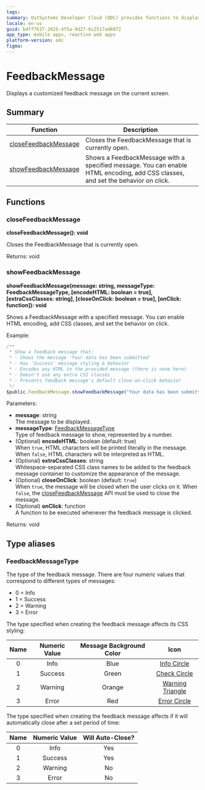 ```yaml
---
tags: 
summary: OutSystems Developer Cloud (ODC) provides functions to display and manage feedback messages in Mobile and Reactive Web Apps.
locale: en-us
guid: b4ff7637-2425-4f5a-9d27-6c2517ad6072
app_type: mobile apps, reactive web apps
platform-version: odc
figma:
---
```


# FeedbackMessage

Displays a customized feedback message on the current screen.

## Summary

|Function|Description|
|---|---|
|[closeFeedbackMessage](#closefeedbackmessage)|Closes the FeedbackMessage that is currently open.|
|[showFeedbackMessage](#showfeedbackmessage)|Shows a FeedbackMessage with a specified message. You can enable HTML encoding, add CSS classes, and set the behavior on click.|

## Functions

### closeFeedbackMessage

**closeFeedbackMessage(): void**

Closes the FeedbackMessage that is currently open.

Returns: void

### showFeedbackMessage

**showFeedbackMessage(message: string, messageType: FeedbackMessageType, [encodeHTML: boolean = true], [extraCssClasses: string], [closeOnClick: boolean = true], [onClick: function]): void**

Shows a FeedbackMessage with a specified message. You can enable HTML encoding, add CSS classes, and set the behavior on click.

Example:

```javascript
/**
 * Show a feedback message that:
 * - Shows the message 'Your data has been submitted'
 * - Has 'Success' message styling & behavior
 * - Encodes any HTML in the provided message (there is none here)
 * - Doesn't use any extra CSS classes
 * - Prevents feedback message's default close-on-click behavior
 */
$public.FeedbackMessage.showFeedbackMessage("Your data has been submitted.", 1, true, "", false);
```

Parameters:

* **message**: string<br/>The message to be displayed.
* **messageType**: [FeedbackMessageType](#feedbackmessagetype)<br/>Type of feedback message to show, represented by a number.
* (Optional) **encodeHTML**: boolean (default: true)<br/>When `true`, HTML characters will be printed literally in the message. When `false`, HTML characters will be interpreted as HTML.
* (Optional) **extraCssClasses**: string<br/>Whitespace-separated CSS class names to be added to the feedback message container to customize the appearance of the message.
* (Optional) **closeOnClick**: boolean (default: `true`)<br/>When `true`, the message will be closed when the user clicks on it. When `false`, the [closeFeedbackMessage](#closefeedbackmessage) API must be used to close the message.
* (Optional) **onClick**: function<br/>A function to be executed whenever the feedback message is clicked.

Returns: void

## Type aliases

### FeedbackMessageType

The type of the feedback message. There are four numeric values that correspond to different types of messages:
- 0 = Info
- 1 = Success
- 2 = Warning 
- 3 = Error

The type specified when creating the feedback message affects its CSS styling:

| Name | Numeric Value | Message Background Color |                                   Icon                                   |
|:----:|:-------------:|:------------------------:|:------------------------------------------------------------------------:|
|  0   |     Info      |           Blue           |        [Info Circle](https://fontawesome.com/v4/icon/info-circle)        |
|  1   |    Success    |          Green           |       [Check Circle](https://fontawesome.com/v4/icon/check-circle)       |
|  2   |    Warning    |          Orange          | [Warning Triangle](https://fontawesome.com/v4/icon/exclamation-triangle) |
|  3   |     Error     |           Red            |       [Error Circle](https://fontawesome.com/v4/icon/times-circle)       |

The type specified when creating the feedback message affects if it will automatically close after a set period of time:

| Name | Numeric Value | Will Auto-Close? |
|:----:|:-------------:|:----------------:|
|  0   |     Info      |       Yes        |
|  1   |    Success    |       Yes        |
|  2   |    Warning    |        No        |
|  3   |     Error     |        No        |
